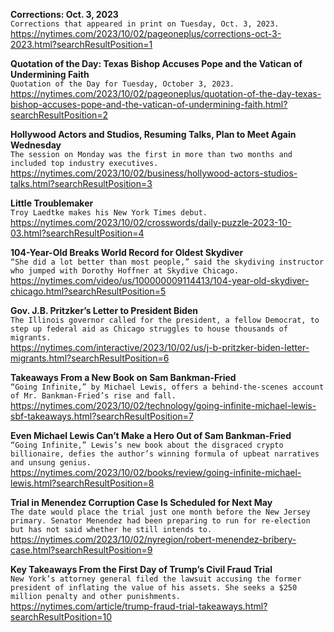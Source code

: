 **Corrections: Oct. 3, 2023**\
`Corrections that appeared in print on Tuesday, Oct. 3, 2023.`\
https://nytimes.com/2023/10/02/pageoneplus/corrections-oct-3-2023.html?searchResultPosition=1

**Quotation of the Day: Texas Bishop Accuses Pope and the Vatican of Undermining Faith**\
`Quotation of the Day for Tuesday, October 3, 2023.`\
https://nytimes.com/2023/10/02/pageoneplus/quotation-of-the-day-texas-bishop-accuses-pope-and-the-vatican-of-undermining-faith.html?searchResultPosition=2

**Hollywood Actors and Studios, Resuming Talks, Plan to Meet Again Wednesday**\
`The session on Monday was the first in more than two months and included top industry executives.`\
https://nytimes.com/2023/10/02/business/hollywood-actors-studios-talks.html?searchResultPosition=3

**Little Troublemaker**\
`Troy Laedtke makes his New York Times debut.`\
https://nytimes.com/2023/10/02/crosswords/daily-puzzle-2023-10-03.html?searchResultPosition=4

**104-Year-Old Breaks World Record for Oldest Skydiver**\
`“She did a lot better than most people,” said the skydiving instructor who jumped with Dorothy Hoffner at Skydive Chicago.`\
https://nytimes.com/video/us/100000009114413/104-year-old-skydiver-chicago.html?searchResultPosition=5

**Gov. J.B. Pritzker’s Letter to President Biden**\
`The Illinois governor called for the president, a fellow Democrat, to step up federal aid as Chicago struggles to house thousands of migrants.`\
https://nytimes.com/interactive/2023/10/02/us/j-b-pritzker-biden-letter-migrants.html?searchResultPosition=6

**Takeaways From a New Book on Sam Bankman-Fried**\
`“Going Infinite,” by Michael Lewis, offers a behind-the-scenes account of Mr. Bankman-Fried’s rise and fall.`\
https://nytimes.com/2023/10/02/technology/going-infinite-michael-lewis-sbf-takeaways.html?searchResultPosition=7

**Even Michael Lewis Can’t Make a Hero Out of Sam Bankman-Fried**\
`“Going Infinite,” Lewis’s new book about the disgraced crypto billionaire, defies the author’s winning formula of upbeat narratives and unsung genius.`\
https://nytimes.com/2023/10/02/books/review/going-infinite-michael-lewis.html?searchResultPosition=8

**Trial in Menendez Corruption Case Is Scheduled for Next May**\
`The date would place the trial just one month before the New Jersey primary. Senator Menendez had been preparing to run for re-election but has not said whether he still intends to.`\
https://nytimes.com/2023/10/02/nyregion/robert-menendez-bribery-case.html?searchResultPosition=9

**Key Takeaways From the First Day of Trump’s Civil Fraud Trial**\
`New York’s attorney general filed the lawsuit accusing the former president of inflating the value of his assets. She seeks a $250 million penalty and other punishments.`\
https://nytimes.com/article/trump-fraud-trial-takeaways.html?searchResultPosition=10

